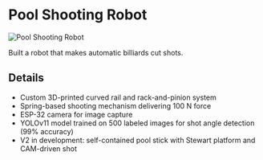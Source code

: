 # Pool Shooting Robot

![Pool Shooting Robot](../../images/pool-shooting-robot.png)

Built a robot that makes automatic billiards cut shots.

## Details

- Custom 3D-printed curved rail and rack-and-pinion system
- Spring-based shooting mechanism delivering 100 N force
- ESP-32 camera for image capture
- YOLOv11 model trained on 500 labeled images for shot angle detection (99% accuracy)
- V2 in development: self-contained pool stick with Stewart platform and CAM-driven shot
